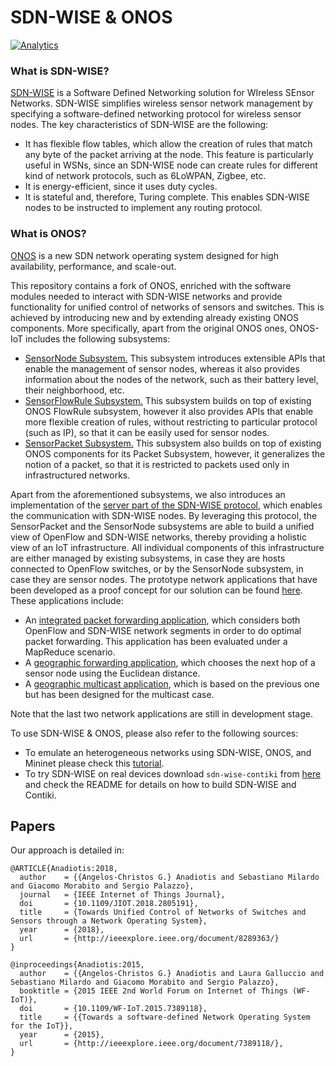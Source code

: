 SDN-WISE & ONOS
====================================

[![Analytics](https://ga-beacon.appspot.com/UA-112624043-3/onos/readme)](https://github.com/sdnwiselab/onos)

### What is SDN-WISE?
[SDN-WISE](http://sdn-wise.dieei.unict.it) is a Software Defined Networking solution for WIreless SEnsor Networks.
SDN-WISE simplifies wireless sensor network management by specifying a software-defined networking protocol for wireless sensor nodes.
The key characteristics of SDN-WISE are the following:
* It has flexible flow tables, which allow the creation of rules that match any byte of the packet arriving at the node.
This feature is particularly useful in WSNs, since an SDN-WISE node can create rules for different kind of network protocols, such as 6LoWPAN, Zigbee, etc.
* It is energy-efficient, since it uses duty cycles.
* It is stateful and, therefore, Turing complete. This enables SDN-WISE nodes to be instructed to implement any routing protocol.

### What is ONOS?
[ONOS](http://www.onosproject.org) is a new SDN network operating system designed for high availability,
performance, and scale-out.

This repository contains a fork of ONOS, enriched with the software modules needed to interact with SDN-WISE networks and provide functionality for unified control of networks of sensors and switches. This is achieved by introducing new and by extending already existing ONOS components.
More specifically, apart from the original ONOS ones, ONOS-IoT includes the following subsystems:
* [SensorNode Subsystem.](https://github.com/sdnwiselab/onos/tree/onos-sdn-wise-1.10/core/api/src/main/java/org/onosproject/net/sensor)
This subsystem introduces extensible APIs that enable the management of sensor nodes, whereas it also provides information about the nodes of the network, such as their battery level, their neighborhood, etc.
* [SensorFlowRule Subsystem.](https://github.com/sdnwiselab/onos/tree/onos-sdn-wise-1.10/core/api/src/main/java/org/onosproject/net/sensorflow)
This subsystem builds on top of existing ONOS FlowRule subsystem, however it also provides APIs that enable more flexible creation of rules, without restricting to particular protocol (such as IP), so that it can be easily used for sensor nodes.
* [SensorPacket Subsystem.](https://github.com/sdnwiselab/onos/tree/onos-sdn-wise-1.10/core/api/src/main/java/org/onosproject/net/sensorpacket)
This subsystem also builds on top of existing ONOS components for its Packet Subsystem, however, it generalizes the notion of a packet, so that it is restricted to packets used only in infrastructured networks.

Apart from the aforementioned subsystems, we also introduces an implementation of the [server part of the SDN-WISE protocol](https://github.com/sdnwiselab/onos/tree/onos-sdn-wise-1.10/protocols/sdnwise), which enables the communication with SDN-WISE nodes.
By leveraging this protocol, the SensorPacket and the SensorNode subsystems are able to build a unified view of OpenFlow and SDN-WISE networks, thereby providing a holistic view of an IoT infrastructure.
All individual components of this infrastructure are either managed by existing subsystems, in case they are hosts connected to OpenFlow switches, or by the SensorNode subsystem, in case they are sensor nodes.
The prototype network applications that have been developed as a proof concept for our solution can be found [here](https://github.com/sdnwiselab/onos-sdn-wise-app-samples).
These applications include:
* An [integrated packet forwarding application](https://github.com/sdnwiselab/onos-sdn-wise-app-samples/tree/master/mapreduce), which considers both OpenFlow and SDN-WISE network segments in order to do optimal packet forwarding. This application has been evaluated under a MapReduce scenario.
* A [geographic forwarding application](https://github.com/sdnwiselab/onos-sdn-wise-app-samples/tree/master/geofwd), which chooses the next hop of a sensor node using the Euclidean distance.
* A [geographic multicast application](https://github.com/sdnwiselab/onos-sdn-wise-app-samples/tree/master/gem), which is based on the previous one but has been designed for the multicast case.

Note that the last two network applications are still in development stage.

To use SDN-WISE & ONOS, please also refer to the following sources:
* To emulate an heterogeneous networks using SDN-WISE, ONOS, and Mininet please check this [tutorial](http://sdn-wise.dieei.unict.it/docs/guides/GetStartedONOS.html).
* To try SDN-WISE on real devices download `sdn-wise-contiki` from [here](https://github.com/sdnwiselab/sdn-wise-contiki) and check the README for details on how to build SDN-WISE and Contiki.

## Papers

Our approach is detailed in:
```
@ARTICLE{Anadiotis:2018,
  author    = {{Angelos-Christos G.} Anadiotis and Sebastiano Milardo and Giacomo Morabito and Sergio Palazzo},
  journal   = {IEEE Internet of Things Journal},
  doi       = {10.1109/JIOT.2018.2805191},
  title     = {Towards Unified Control of Networks of Switches and Sensors through a Network Operating System},
  year      = {2018},
  url       = {http://ieeexplore.ieee.org/document/8289363/}
}
```

```
@inproceedings{Anadiotis:2015,
  author    = {{Angelos-Christos G.} Anadiotis and Laura Galluccio and Sebastiano Milardo and Giacomo Morabito and Sergio Palazzo},
  booktitle = {2015 IEEE 2nd World Forum on Internet of Things (WF-IoT)},
  doi       = {10.1109/WF-IoT.2015.7389118},
  title     = {{Towards a software-defined Network Operating System for the IoT}},
  year      = {2015},
  url       = {http://ieeexplore.ieee.org/document/7389118/},
}
```
